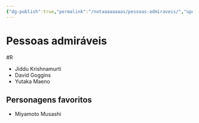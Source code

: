 ```yaml
---
{"dg-publish":true,"permalink":"/notaaaaaaaas/pessoas-admiraveis/","updated":"2025-01-19T13:42:35.256-03:00"}
---
```


# Pessoas admiráveis
#R 

- Jiddu Krishnamurti
- David Goggins
- Yutaka Maeno

## Personagens favoritos

- Miyamoto Musashi